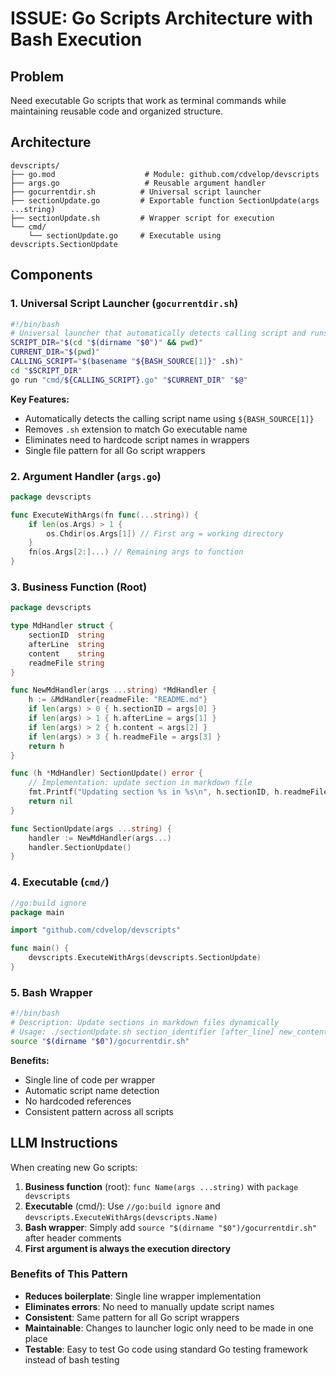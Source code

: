 # ISSUE: Go Scripts Architecture with Bash Execution

## Problem
Need executable Go scripts that work as terminal commands while maintaining reusable code and organized structure.

## Architecture

```
devscripts/
├── go.mod                    # Module: github.com/cdvelop/devscripts
├── args.go                   # Reusable argument handler
├── gocurrentdir.sh          # Universal script launcher
├── sectionUpdate.go         # Exportable function SectionUpdate(args ...string)
├── sectionUpdate.sh         # Wrapper script for execution
└── cmd/
    └── sectionUpdate.go     # Executable using devscripts.SectionUpdate
```

## Components

### 1. Universal Script Launcher (`gocurrentdir.sh`)
```bash
#!/bin/bash
# Universal launcher that automatically detects calling script and runs corresponding Go command
SCRIPT_DIR="$(cd "$(dirname "$0")" && pwd)"
CURRENT_DIR="$(pwd)"
CALLING_SCRIPT="$(basename "${BASH_SOURCE[1]}" .sh)"
cd "$SCRIPT_DIR"
go run "cmd/${CALLING_SCRIPT}.go" "$CURRENT_DIR" "$@"
```

**Key Features:**
- Automatically detects the calling script name using `${BASH_SOURCE[1]}`
- Removes `.sh` extension to match Go executable name
- Eliminates need to hardcode script names in wrappers
- Single file pattern for all Go script wrappers

### 2. Argument Handler (`args.go`)
```go
package devscripts

func ExecuteWithArgs(fn func(...string)) {
    if len(os.Args) > 1 {
        os.Chdir(os.Args[1]) // First arg = working directory
    }
    fn(os.Args[2:]...) // Remaining args to function
}
```

### 3. Business Function (Root)
```go
package devscripts

type MdHandler struct {
    sectionID  string
    afterLine  string
    content    string
    readmeFile string
}

func NewMdHandler(args ...string) *MdHandler {
    h := &MdHandler{readmeFile: "README.md"}
    if len(args) > 0 { h.sectionID = args[0] }
    if len(args) > 1 { h.afterLine = args[1] }
    if len(args) > 2 { h.content = args[2] }
    if len(args) > 3 { h.readmeFile = args[3] }
    return h
}

func (h *MdHandler) SectionUpdate() error {
    // Implementation: update section in markdown file
    fmt.Printf("Updating section %s in %s\n", h.sectionID, h.readmeFile)
    return nil
}

func SectionUpdate(args ...string) {
    handler := NewMdHandler(args...)
    handler.SectionUpdate()
}
```

### 4. Executable (`cmd/`)
```go
//go:build ignore
package main

import "github.com/cdvelop/devscripts"

func main() {
    devscripts.ExecuteWithArgs(devscripts.SectionUpdate)
}
```

### 5. Bash Wrapper
```bash
#!/bin/bash
# Description: Update sections in markdown files dynamically  
# Usage: ./sectionUpdate.sh section_identifier [after_line] new_content [file]
source "$(dirname "$0")/gocurrentdir.sh"
```

**Benefits:**
- Single line of code per wrapper
- Automatic script name detection
- No hardcoded references
- Consistent pattern across all scripts

## LLM Instructions

When creating new Go scripts:

1. **Business function** (root): `func Name(args ...string)` with `package devscripts`
2. **Executable** (cmd/): Use `//go:build ignore` and `devscripts.ExecuteWithArgs(devscripts.Name)`
3. **Bash wrapper**: Simply add `source "$(dirname "$0")/gocurrentdir.sh"` after header comments
4. **First argument is always the execution directory**

### Benefits of This Pattern

- **Reduces boilerplate**: Single line wrapper implementation
- **Eliminates errors**: No need to manually update script names
- **Consistent**: Same pattern for all Go script wrappers
- **Maintainable**: Changes to launcher logic only need to be made in one place
- **Testable**: Easy to test Go code using standard Go testing framework instead of bash testing
